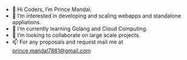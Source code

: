 - 👋 Hi Coders, I’m Prince Mandal.
- 👀 I’m interested in developing and scaling webapps and standalone appliations.
- 🌱 I’m currently learning Golang and Cloud Computing.
- 💞️ I’m looking to collaborate on large scale projects.
- 📫 For any proposals and request mail me at prince.mandal7861@gmail.com

<!---
prince7861/prince7861 is a ✨ special ✨ repository because its `README.md` (this file) appears on your GitHub profile.
You can click the Preview link to take a look at your changes.
--->
